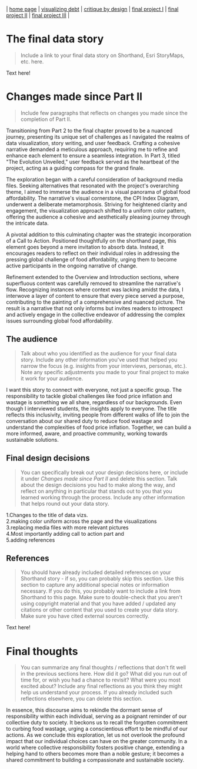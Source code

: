 | [home page](https://cmustudent.github.io/tswd-portfolio-templates/) | [visualizing debt](visualizing-government-debt) | [critique by design](critique-by-design) | [final project I](final-project-part-one) | [final project II](final-project-part-two) | [final project III](final-project-part-three) |

# The final data story
> Include a link to your final data story on Shorthand, Esri StoryMaps, etc. here. 

Text here!

# Changes made since Part II
> Include few paragraphs that reflects on changes you made since the completion of Part II. 

Transitioning from Part 2 to the final chapter proved to be a nuanced journey, presenting its unique set of challenges as I navigated the realms of data visualization, story writing, and user feedback. Crafting a cohesive narrative demanded a meticulous approach, requiring me to refine and enhance each element to ensure a seamless integration. In Part 3, titled "The Evolution Unveiled," user feedback served as the heartbeat of the project, acting as a guiding compass for the grand finale.

The exploration began with a careful consideration of background media files. Seeking alternatives that resonated with the project's overarching theme, I aimed to immerse the audience in a visual panorama of global food affordability. The narrative's visual cornerstone, the CPI Index Diagram, underwent a deliberate metamorphosis. Striving for heightened clarity and engagement, the visualization approach shifted to a uniform color pattern, offering the audience a cohesive and aesthetically pleasing journey through the intricate data.

A pivotal addition to this culminating chapter was the strategic incorporation of a Call to Action. Positioned thoughtfully on the shorthand page, this element goes beyond a mere invitation to absorb data. Instead, it encourages readers to reflect on their individual roles in addressing the pressing global challenge of food affordability, urging them to become active participants in the ongoing narrative of change.

Refinement extended to the Overview and Introduction sections, where superfluous content was carefully removed to streamline the narrative's flow. Recognizing instances where context was lacking amidst the data, I interwove a layer of content to ensure that every piece served a purpose, contributing to the painting of a comprehensive and nuanced picture. The result is a narrative that not only informs but invites readers to introspect and actively engage in the collective endeavor of addressing the complex issues surrounding global food affordability.


## The audience
> Talk about who you identified as the audience for your final data story.  Include any other information you've used that helped you narrow the focus (e.g. insights from your interviews, personas, etc.).  Note any specific adjustments you made to your final project to make it work for your audience.

I want this story to connect with everyone, not just a specific group. The responsibility to tackle global challenges like food price inflation and wastage is something we all share, regardless of our backgrounds. Even though I interviewed students, the insights apply to everyone. The title reflects this inclusivity, inviting people from different walks of life to join the conversation about our shared duty to reduce food wastage and understand the complexities of food price inflation. Together, we can build a more informed, aware, and proactive community, working towards sustainable solutions.
## Final design decisions
> You can specifically break out your design decisions here, or include it under *Changes made since Part II* and delete this section. Talk about the design decisions you had to make along the way, and reflect on anything in particular that stands out to you that you learned working through the process.  Include any other information that helps round out your data story. 

1.Changes to the title of data vizs.<br>
2.making color uniform across the page and the visualizations<br>
3.replacing media files with more relevant pictures<br>
4.Most importantly adding call to action part and <br>
5.adding references

## References
> You should have already included detailed references on your Shorthand story - if so, you can probably skip this section.  Use this section to capture any additional special notes or information necessary.  If you do this, you probably want to include a link from Shorthand to this page. Make sure to double-check that you aren't using copyright material and that you have added / updated any citations or other content that you used to create your data story.  Make sure you have cited external sources correctly. 

Text here!

# Final thoughts
> You can summarize any final thoughts / reflections that don't fit well in the previous sections here.  How did it go?  What did you run out of time for, or wish you had a chance to revisit?  What were you most excited about?  Include any final reflections as you think they might help us understand your process.  If you already included such reflections elsewhere, you can delete this section. 

In essence, this discourse aims to rekindle the dormant sense of responsibility within each individual, serving as a poignant reminder of our collective duty to society. It beckons us to recall the forgotten commitment to curbing food wastage, urging a conscientious effort to be mindful of our actions. As we conclude this exploration, let us not overlook the profound impact that our individual choices can have on the greater community. In a world where collective responsibility fosters positive change, extending a helping hand to others becomes more than a noble gesture; it becomes a shared commitment to building a compassionate and sustainable society.
